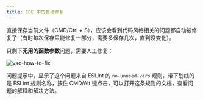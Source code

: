 ```yaml
---
title: IDE 中的自动修复
---
```


直接保存当前文件（CMD/Ctrl + S），应该会看到代码风格相关的问题都自动被修复了（有时每次保存只能修复一部分，需要多保存几次，直到没变化）。

只剩下**无用的函数参数**问题，需要人工修复：

![vsc-how-to-fix](https://lf3-static.bytednsdoc.com/obj/eden-cn/zq-uylkvT/ljhwZthlaukjlkulzlp/vsc-how-to-fix.jpeg)

问题提示中，显示了这个问题来自 ESLint 的 `no-unused-vars` 规则，带下划线的是 ESLint 规则名称，按住 CMD/Alt 键点击，可以打开这条规则的文档，查看问题的解释和解决方法。
